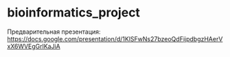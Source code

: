 # bioinformatics_project
Предварительная презентация: https://docs.google.com/presentation/d/1KlSFwNs27bzeoQdFijpdbgzHAerVxX6WVEgGrlKaJiA

